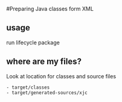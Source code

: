 #Preparing Java classes form XML

## usage 
run lifecycle package

## where are my files?
Look at location for classes and source files

    - target/classes
    - target/generated-sources/xjc